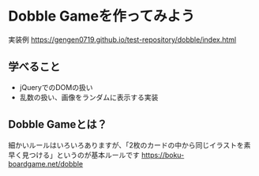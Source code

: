 # Dobble Gameを作ってみよう
実装例 
https://gengen0719.github.io/test-repository/dobble/index.html

## 学べること
- jQueryでのDOMの扱い
- 乱数の扱い、画像をランダムに表示する実装

## Dobble Gameとは？
細かいルールはいろいろありますが、「2枚のカードの中から同じイラストを素早く見つける」というのが基本ルールです 
https://boku-boardgame.net/dobble
